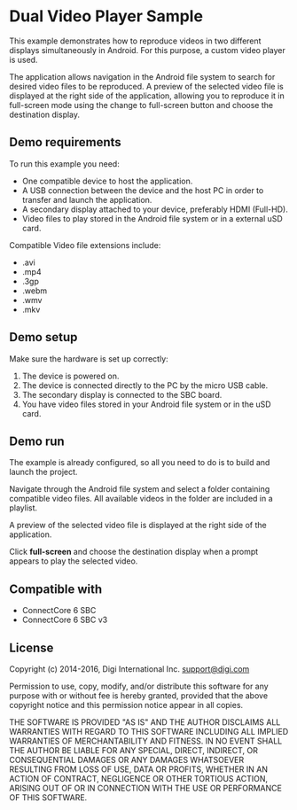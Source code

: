 Dual Video Player Sample
========================

This example demonstrates how to reproduce videos in two different displays 
simultaneously in Android. For this purpose, a custom video player is used. 

The application allows navigation in the Android file system to search for
desired video files to be reproduced. A preview of the selected video file
is displayed at the right side of the application, allowing you to reproduce
it in full-screen mode using the change to full-screen button and choose the
destination display.

Demo requirements
-----------------

To run this example you need:

* One compatible device to host the application.
* A USB connection between the device and the host PC in order to transfer and
  launch the application.
* A secondary display attached to your device, preferably HDMI (Full-HD).
* Video files to play stored in the Android file system or in a external 
  uSD card.

Compatible Video file extensions include:

* .avi
* .mp4
* .3gp
* .webm
* .wmv
* .mkv

Demo setup
----------

Make sure the hardware is set up correctly:

1. The device is powered on.
2. The device is connected directly to the PC by the micro USB cable.
3. The secondary display is connected to the SBC board.
4. You have video files stored in your Android file system or in the uSD card.

Demo run
--------

The example is already configured, so all you need to do is to build and 
launch the project.
  
Navigate through the Android file system and select a folder containing 
compatible video files. All available videos in the folder are included in a 
playlist.

A preview of the selected video file is displayed at the right side of the 
application. 

Click **full-screen** and choose the destination display when a prompt appears
to play the selected video.

Compatible with
---------------

* ConnectCore 6 SBC
* ConnectCore 6 SBC v3

License
-------

Copyright (c) 2014-2016, Digi International Inc. <support@digi.com>

Permission to use, copy, modify, and/or distribute this software for any
purpose with or without fee is hereby granted, provided that the above
copyright notice and this permission notice appear in all copies.

THE SOFTWARE IS PROVIDED "AS IS" AND THE AUTHOR DISCLAIMS ALL WARRANTIES
WITH REGARD TO THIS SOFTWARE INCLUDING ALL IMPLIED WARRANTIES OF
MERCHANTABILITY AND FITNESS. IN NO EVENT SHALL THE AUTHOR BE LIABLE FOR
ANY SPECIAL, DIRECT, INDIRECT, OR CONSEQUENTIAL DAMAGES OR ANY DAMAGES
WHATSOEVER RESULTING FROM LOSS OF USE, DATA OR PROFITS, WHETHER IN AN
ACTION OF CONTRACT, NEGLIGENCE OR OTHER TORTIOUS ACTION, ARISING OUT OF
OR IN CONNECTION WITH THE USE OR PERFORMANCE OF THIS SOFTWARE.